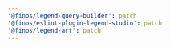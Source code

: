 ```yaml
---
'@finos/legend-query-builder': patch
'@finos/eslint-plugin-legend-studio': patch
'@finos/legend-art': patch
---
```

